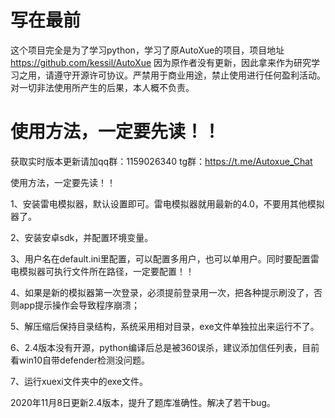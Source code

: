 # 写在最前
这个项目完全是为了学习python，学习了原AutoXue的项目，项目地址 https://github.com/kessil/AutoXue
因为原作者没有更新，因此拿来作为研究学习之用，请遵守开源许可协议。严禁用于商业用途，禁止使用进行任何盈利活动。对一切非法使用所产生的后果，本人概不负责。
# 使用方法，一定要先读！！
获取实时版本更新请加qq群：1159026340
tg群：https://t.me/Autoxue_Chat

使用方法，一定要先读！！

1、安装雷电模拟器，默认设置即可。雷电模拟器就用最新的4.0，不要用其他模拟器了。

2、安装安卓sdk，并配置环境变量。

3、用户名在default.ini里配置，可以配置多用户，也可以单用户。同时要配置雷电模拟器可执行文件所在路径，一定要配置！！

4、如果是新的模拟器第一次登录，必须提前登录用一次，把各种提示刷没了，否则app提示操作会导致程序崩溃；

5、解压缩后保持目录结构，系统采用相对目录，exe文件单独拉出来运行不了。

6、2.4版本没有开源，python编译后总是被360误杀，建议添加信任列表，目前看win10自带defender检测没问题。

7、运行xuexi文件夹中的exe文件。


2020年11月8日更新2.4版本，提升了题库准确性。解决了若干bug。


